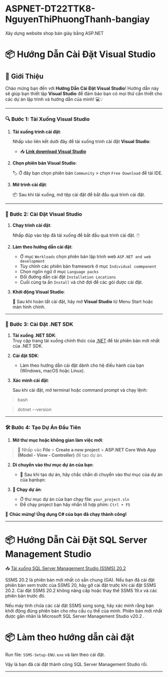 # ASPNET-DT22TTK8-NguyenThiPhuongThanh-bangiay
Xây dựng website shop bán giày bằng ASP.NET

# 📦 **Hướng Dẫn Cài Đặt Visual Studio**

## 📜 **Giới Thiệu**

Chào mừng bạn đến với **Hướng Dẫn Cài Đặt Visual Studio**! Hướng dẫn này sẽ giúp bạn thiết lập **Visual Studio** để đảm bảo bạn có mọi thứ cần thiết cho các dự án lập trình và hướng dẫn của mình! 💻💡

---

### 🔍 Bước 1: **Tải Xuống Visual Studio**

1. **Tải xuống trình cài đặt**:  

   Nhấp vào liên kết dưới đây để tải xuống trình cài đặt **Visual Studio**:  

   - 📥 [**Link download Visual Studio**](https://visualstudio.microsoft.com/downloads/?cid=learn-onpage-download-install-visual-studio-page-cta/)

2. **Chọn phiên bản Visual Studio**:  

   🏷️ Ở đây bạn chọn phiên bản `Community` > chọn `Free Download`  để tải IDE.

3. **Mở trình cài đặt**:  

   📦 Sau khi tải xuống, mở tệp cài đặt để bắt đầu quá trình cài đặt.

---

### 🔧 Bước 2: **Cài Đặt Visual Studio**

1. **Chạy trình cài đặt**:  

   Nhấp đúp vào tệp đã tải xuống để bắt đầu quá trình cài đặt. 🖱️  

2. **Làm theo hướng dẫn cài đặt**:  

   - Ở mục `Workloads` chọn phiên bản lập trình web `ASP.NET and web development` 
   - Tùy chỉnh các phiên bản framework ở mục `Individual commponent`
   - Chọn ngôn ngữ ở mục `Language packs`
   - Đổi đường dẫn cài đặt `Installation Locations`
   - Cuối cùng ta ấn `Install` và chờ đợi để các gói được cài đặt. 

3. **Khởi động Visual Studio**:  

   🎉 Sau khi hoàn tất cài đặt, hãy mở **Visual Studio** từ Menu Start hoặc màn hình chính.

---

### 🔌 Bước 3: **Cài Đặt .NET SDK**

1. **Tải xuống .NET SDK**:      
   Truy cập trang tải xuống chính thức của [.NET](https://dotnet.microsoft.com/download) để tải phiên bản mới nhất của .NET SDK.

2. **Cài đặt SDK**:  

   - Làm theo hướng dẫn cài đặt dành cho hệ điều hành của bạn (Windows, macOS hoặc Linux).

3. **Xác minh cài đặt**:  

   Sau khi cài đặt, mở terminal hoặc command prompt và chạy lệnh:
   
> bash

>    dotnet --version

---

### 🛠️ Bước 4: **Tạo Dự Án Đầu Tiên**

1. **Mở thư mục hoặc không gian làm việc mới**:  

>    📂 Nhấp vào **File** > **Create a new project** > **ASP.NET Core Web App (Model - View - Controller)** để tạo dự án.


2. **Di chuyển vào thư mục dự án của bạn**:  

   - 🏁 Sau khi tạo dự án, hãy chắc chắn di chuyển vào thư mục của dự án của bạnbạn:

3. **🚀 Chạy dự án**:

   - Ở thư mục dự án của bạn chạy file: `your_project.sln`
   - Để chạy project bạn hãy nhấn tổ hợp phím: `Ctrl + F5`

 🎈 **Chúc mừng! Ứng dụng C# của bạn đã chạy thành công!**

---
# 📦 **Hướng Dẫn Cài Đặt SQL Server Management Studio**

📥 [Tải xuống SQL Server Management Studio (SSMS) 20.2](https://aka.ms/ssmsfullsetup)

SSMS 20.2 là phiên bản mới nhất có sẵn chung (GA). Nếu bạn đã cài đặt phiên bản xem trước của SSMS 20, hãy gỡ cài đặt trước khi cài đặt SSMS 20.2. Cài đặt SSMS 20.2 không nâng cấp hoặc thay thế SSMS 19.x và các phiên bản trước đó.

Nếu máy tính chứa các cài đặt SSMS song song, hãy xác minh rằng bạn khởi động đúng phiên bản cho nhu cầu cụ thể của mình. Phiên bản mới nhất được gắn nhãn là Microsoft SQL Server Management Studio v20.2 .

# 📦 **Làm theo hướng dẫn cài đặt**

Run file: `SSMS-Setup-ENU.exe` và làm theo cài đặt.

Vậy là bạn đã cài đặt thành công SQL Server Management Studio rồi.

---
